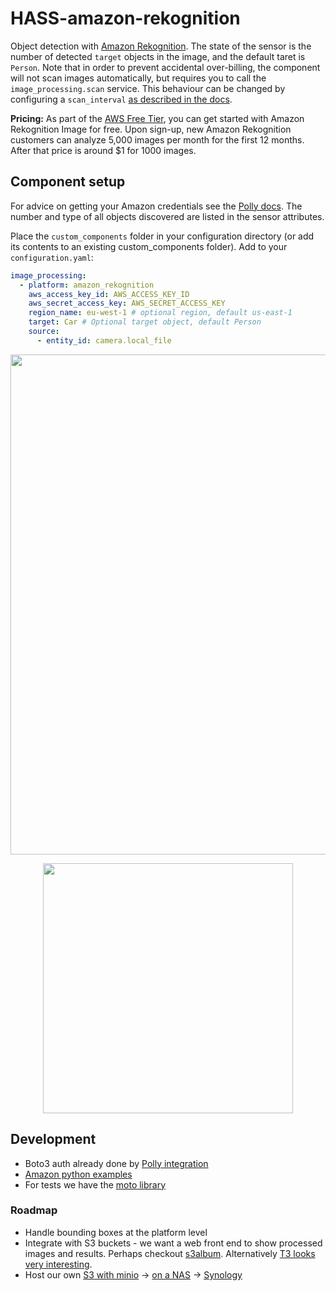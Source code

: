 # HASS-amazon-rekognition
Object detection with [Amazon Rekognition](https://aws.amazon.com/rekognition/). The state of the sensor is the number of detected `target` objects in the image, and the default taret is `Person`. Note that in order to prevent accidental over-billing, the component will not scan images automatically, but requires you to call the `image_processing.scan` service. This behaviour can be changed by configuring a `scan_interval` [as described in the docs](https://www.home-assistant.io/components/image_processing#scan_interval-and-optimising-resources).

**Pricing:** As part of the [AWS Free Tier](https://aws.amazon.com/rekognition/pricing/), you can get started with Amazon Rekognition Image for free. Upon sign-up, new Amazon Rekognition customers can analyze 5,000 images per month for the first 12 months. After that price is around $1 for 1000 images.

## Component setup
For advice on getting your Amazon credentials see the [Polly docs](https://www.home-assistant.io/components/tts.amazon_polly/). The number and type of all objects discovered are listed in the sensor attributes.

Place the `custom_components` folder in your configuration directory (or add its contents to an existing custom_components folder). Add to your `configuration.yaml`:

```yaml
image_processing:
  - platform: amazon_rekognition
    aws_access_key_id: AWS_ACCESS_KEY_ID
    aws_secret_access_key: AWS_SECRET_ACCESS_KEY
    region_name: eu-west-1 # optional region, default us-east-1
    target: Car # Optional target object, default Person
    source:
      - entity_id: camera.local_file
```

<p align="center">
<img src="https://github.com/robmarkcole/HASS-amazon-rekognition/blob/master/development/usage.png" width="800">
</p>

<p align="center">
<img src="https://github.com/robmarkcole/HASS-amazon-rekognition/blob/master/development/card.png" width="400">
</p>

## Development
* Boto3 auth already done by [Polly integration](https://github.com/home-assistant/home-assistant/blob/master/homeassistant/components/tts/amazon_polly.py)
* [Amazon python examples](https://github.com/awsdocs/amazon-rekognition-developer-guide/tree/master/code_examples/python_examples/image)
* For tests we have the [moto library](https://github.com/spulec/moto)

### Roadmap
* Handle bounding boxes at the platform level
* Integrate with S3 buckets - we want a web front end to show processed images and results. Perhaps checkout [s3album](https://github.com/toehio/s3album). Alternatively [T3 looks very interesting](https://github.com/quiltdata/t4).
* Host our own [S3 with minio](https://github.com/minio/minio) -> [on a NAS](https://docs.minio.io/docs/minio-gateway-for-nas.html) -> [Synology](https://github.com/minio/minio/issues/4210)
